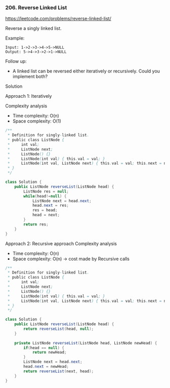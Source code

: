 ### 206. Reverse Linked List

https://leetcode.com/problems/reverse-linked-list/

Reverse a singly linked list.

Example:
```
Input: 1->2->3->4->5->NULL
Output: 5->4->3->2->1->NULL
```
Follow up:

- A linked list can be reversed either iteratively or recursively. Could you implement both?

Solution

Approach 1: Iteratively

Complexity analysis
- Time complexity: O(n)
- Space complexity: O(1)

```java
/**
 * Definition for singly-linked list.
 * public class ListNode {
 *     int val;
 *     ListNode next;
 *     ListNode() {}
 *     ListNode(int val) { this.val = val; }
 *     ListNode(int val, ListNode next) { this.val = val; this.next = next; }
 * }
 */

class Solution {
    public ListNode reverseList(ListNode head) {
        ListNode res = null;
        while(head!=null) {
            ListNode next = head.next;
            head.next = res;
            res = head;
            head = next;
        }
        return res;
    }
}
```

Approach 2: Recursive approach
Complexity analysis
- Time complexity: O(n)
- Space complexity: O(n) -> cost made by Recursive calls

```java
/**
 * Definition for singly-linked list.
 * public class ListNode {
 *     int val;
 *     ListNode next;
 *     ListNode() {}
 *     ListNode(int val) { this.val = val; }
 *     ListNode(int val, ListNode next) { this.val = val; this.next = next; }
 * }
 */

class Solution {
    public ListNode reverseList(ListNode head) {
        return reverseList(head, null);
    }
    
    private ListNode reverseList(ListNode head, ListNode newHead) {
        if(head == null) {
            return newHead;
        }
        ListNode next = head.next;
        head.next = newHead;
        return reverseList(next, head);        
    }
}
```